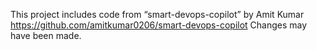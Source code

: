 This project includes code from “smart-devops-copilot” by Amit Kumar
https://github.com/amitkumar0206/smart-devops-copilot
Changes may have been made.
